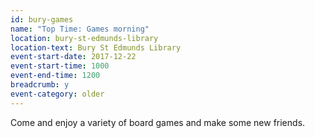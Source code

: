 ```yaml
---
id: bury-games
name: "Top Time: Games morning"
location: bury-st-edmunds-library
location-text: Bury St Edmunds Library
event-start-date: 2017-12-22
event-start-time: 1000
event-end-time: 1200
breadcrumb: y
event-category: older
---
```


Come and enjoy a variety of board games and make some new friends.
